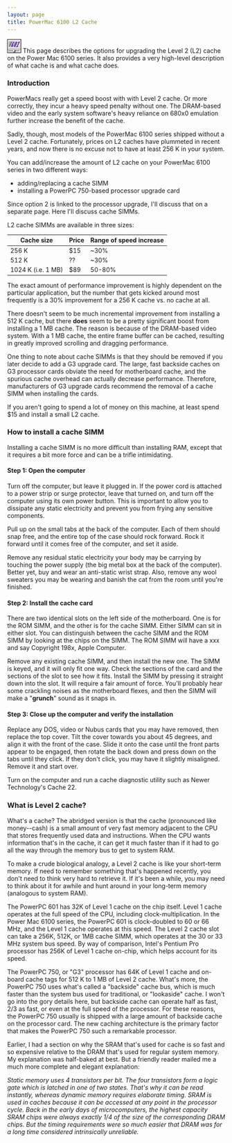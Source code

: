 ```yaml
---
layout: page
title: PowerMac 6100 L2 Cache
---
```


![Logo](/mac/powermac6100/img/02cache.gif) This page describes the options for upgrading the Level 2 (L2) cache on the Power Mac 6100 series. It also provides a very high-level description of what cache is and what cache does. 

### Introduction

PowerMacs really get a speed boost with with Level 2 cache. Or more correctly, they incur a heavy speed penalty without one. The DRAM-based video and the early system software's heavy reliance on 680x0 emulation further increase the benefit of the cache.

Sadly, though, most models of the PowerMac 6100 series shipped without a Level 2 cache. Fortunately, prices on L2 caches have plummeted in recent years, and now there is no excuse not to have at least 256 K in your system.

You can add/increase the amount of L2 cache on your PowerMac 6100 series in two different ways:

* adding/replacing a cache SIMM
* installing a PowerPC 750-based processor upgrade card

Since option 2 is linked to the processor upgrade, I'll discuss that on a separate page. Here I'll discuss cache SIMMs.

L2 cache SIMMs are available in three sizes:

Cache size | Price | Range of speed increase
---------- | ----- | -----------------------
256 K | $15 | ~30%
512 K | ?? | ~30%
1024 K (i.e. 1 MB) | $89 | 50-80%

The exact amount of performance improvement is highly dependent on the particular application, but the number that gets kicked around most frequently is a 30% improvement for a 256 K cache vs. no cache at all.

There doesn't seem to be much incremental improvement from installing a 512 K cache, but there **does** seem to be a pretty significant boost from installing a 1 MB cache. The reason is because of the DRAM-based video system. With a 1 MB cache, the entire frame buffer can be cached, resulting in greatly improved scrolling and dragging performance.

One thing to note about cache SIMMs is that they should be removed if you later decide to add a G3 upgrade card. The large, fast backside caches on G3 processor cards obviate the need for motherboard cache, and the spurious cache overhead can actually decrease performance. Therefore, manufacturers of G3 upgrade cards recommend the removal of a cache SIMM when installing the cards.

If you aren't going to spend a lot of money on this machine, at least spend $15 and install a small L2 cache.

### How to install a cache SIMM

Installing a cache SIMM is no more difficult than installing RAM, except that it requires a bit more force and can be a trifle intimidating. 

#### Step 1: Open the computer

Turn off the computer, but leave it plugged in. If the power cord is attached to a power strip or surge protector, leave that turned on, and turn off the computer using its own power button. This is important to allow you to dissipate any static electricity and prevent you from frying any sensitive components.

Pull up on the small tabs at the back of the computer. Each of them should snap free, and the entire top of the case should rock forward. Rock it forward until it comes free of the computer, and set it aside.

Remove any residual static electricity your body may be carrying by touching the power supply (the big metal box at the back of the computer). Better yet, buy and wear an anti-static wrist strap. Also, remove any wool sweaters you may be wearing and banish the cat from the room until you're finished.

#### Step 2: Install the cache card

There are two identical slots on the left side of the motherboard. One is for the ROM SIMM, and the other is for the cache SIMM. Either SIMM can sit in either slot. You can distinguish between the cache SIMM and the ROM SIMM by looking at the chips on the SIMM. The ROM SIMM will have a xxx and say Copyright 198x, Apple Computer.

Remove any existing cache SIMM, and then install the new one. The SIMM is keyed, and it will only fit one way. Check the sections of the card and the sections of the slot to see how it fits. Install the SIMM by pressing it straight down into the slot. It will require a fair amount of force. You'll probably hear some crackling noises as the motherboard flexes, and then the SIMM will make a "**grunch**" sound as it snaps in.

#### Step 3: Close up the computer and verify the installation

Replace any DOS, video or Nubus cards that you may have removed, then replace the top cover. Tilt the cover towards you about 45 degrees, and align it with the front of the case. Slide it onto the case until the front parts appear to be engaged, then rotate the back down and press down on the tabs until they click. If they don't click, you may have it slightly misaligned. Remove it and start over.

Turn on the computer and run a cache diagnostic utility such as Newer Technology's Cache 22.

### What is Level 2 cache?

What's a cache? The abridged version is that the cache (pronounced like money--cash) is a small amount of very fast memory adjacent to the CPU that stores frequently used data and instructions. When the CPU wants information that's in the cache, it can get it much faster than if it had to go all the way through the memory bus to get to system RAM.

To make a crude biological analogy, a Level 2 cache is like your short-term memory. If need to remember something that's happened recently, you don't need to think very hard to retrieve it. If it's been a while, you may need to think about it for awhile and hunt around in your long-term memory (analogous to system RAM).

The PowerPC 601 has 32K of Level 1 cache on the chip itself. Level 1 cache operates at the full speed of the CPU, including clock-multiplication. In the Power Mac 6100 series, the PowerPC 601 is clock-doubled to 60 or 66 MHz, and the Level 1 cache operates at this speed. The Level 2 cache slot can take a 256K, 512K, or 1MB cache SIMM, which operates at the 30 or 33 MHz system bus speed. By way of comparison, Intel's Pentium Pro processor has 256K of Level 1 cache on-chip, which helps account for its speed.

The PowerPC 750, or "G3" processor has 64K of Level 1 cache and on-board cache tags for 512 K to 1 MB of Level 2 cache. What's more, the PowerPC 750 uses what's called a "backside" cache bus, which is much faster than the system bus used for traditional, or "lookaside" cache. I won't go into the gory details here, but backside cache can operate half as fast, 2/3 as fast, or even at the full speed of the processor. For these reasons, the PowerPC 750 usually is shipped with a large amount of backside cache on the processor card. The new caching architecture is the primary factor that makes the PowerPC 750 such a remarkable processor.

Earlier, I had a section on why the SRAM that's used for cache is so fast and so expensive relative to the DRAM that's used for regular system memory. My explanation was half-baked at best. But a friendly reader mailed me a much more complete and elegant explanation:

*Static memory uses 4 transistors per bit. The four transistors form a logic gate which is latched in one of two states. That's why it can be read instantly, whereas dynamic memory requires elaborate timing. SRAM is used in caches because it can be accessed at any point in the processor cycle. Back in the early days of microcomputers, the highest capacity SRAM chips were always exactly 1/4 of the size of the corresponding DRAM chips. But the timing requirements were so much easier that DRAM was for a long time considered intrinsically unreliable.*

